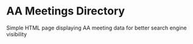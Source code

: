 # AA Meetings Directory
Simple HTML page displaying AA meeting data for better search engine visibility

